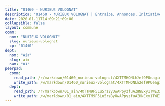 ```yaml
---
title: "01460 - NURIEUX VOLOGNAT"
description: "01460 - NURIEUX VOLOGNAT | Entraide, Annonces, Initiatives"
date: 2020-01-11T14:09:21+09:00
collapsible: false
layout: commune
comm:
  nom: "NURIEUX VOLOGNAT"
  slug: nurieux-volognat
  cp: "01460"
dept:
  nom: "Ain"
  slug: ain
  num: "01"
peerpad:
  comm:
    read_path: /r/markdown/01460_nurieux-volognat/4XTTMHQNLh2ef9PUeagiwyvJLBSgP7QT2v2J7FbYNQHjgkjvG
    write_path: /w/markdown/01460_nurieux-volognat/4XTTMHQNLh2ef9PUeagiwyvJLBSgP7QT2v2J7FbYNQHjgkjvG-K3TgTqbi3xCy4L3JQQ3jbGckuKsn2FCDQFUTVGq3BJLu5UYBA2xsQRStvdyX7uJUSQ6qvXFAtYV1p5Je1oWqoXLq6iz3MZwtXbs9z14Szis2rWkBxnGePCpX6wkDZWZ81hb4rK6Y
  dept:
    read_path: /r/markdown/01_ain/4XTTM9F5Lu5rzByUwAPpyzfuAZHNExy1TWE3X3wiTrPFfiAJr
    write_path: /w/markdown/01_ain/4XTTM9F5Lu5rzByUwAPpyzfuAZHNExy1TWE3X3wiTrPFfiAJr-K3TgUnxzeFoJA4CB58vXNvKXURJneTNZHUsypAQGicGiZu7AS2sPbjspGpj7s3MmMv58YhkLaSUMQMHaiKAfoMv6wF36Urxbqqh8MmnXpnKkbVhnAishABEkMRAiyAt8GGJ1Jer2
---
```


